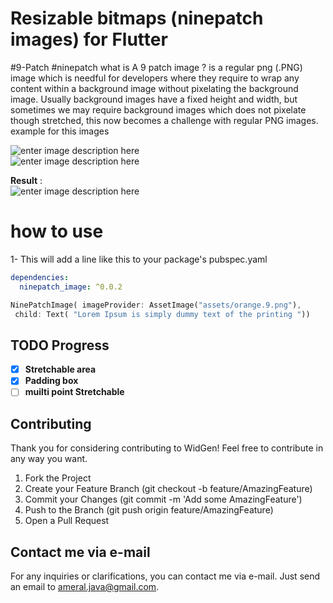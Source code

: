 
# Resizable bitmaps (ninepatch images) for Flutter
#9-Patch #ninepatch
what is A 9 patch image ?   is a regular png (.PNG) image which is needful for developers where they require to wrap any content within a background image without pixelating the background image. Usually background images have a fixed height and width, but sometimes we may require background images which does not pixelate though stretched, this now becomes a challenge with regular PNG images.  
example for this images

![enter image description here](https://i.ibb.co/yX4LWVx/bubble-blue-9.png)  
![enter image description here](https://i.ibb.co/ZVq0BkT/orange-9.png)

**Result** :   
![enter image description here](https://i.ibb.co/wWdJtbF/Screenshot-20221012-092152.png)
# how to use

1- This will add a line like this to your package's pubspec.yaml
```yaml
dependencies:
  ninepatch_image: ^0.0.2
```
```dart
NinePatchImage( imageProvider: AssetImage("assets/orange.9.png"),
 child: Text( "Lorem Ipsum is simply dummy text of the printing "))
```


## TODO Progress

- [x] **Stretchable area**
- [x] **Padding box**
- [ ]  **muilti point Stretchable**

## Contributing
Thank you for considering contributing to WidGen! Feel free to contribute in any way you want.
1. Fork the Project
2. Create your Feature Branch (git checkout -b feature/AmazingFeature)
3. Commit your Changes (git commit -m 'Add some AmazingFeature')
4. Push to the Branch (git push origin feature/AmazingFeature)
5. Open a Pull Request


## Contact me via e-mail

For any inquiries or clarifications, you can contact me via e-mail. Just send an email to  [ameral.java@gmail.com](mailto:ameral.java@gmail.com "ameral.java@gmail.com").